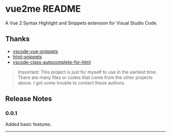 # vue2me README

A Vue 2 Syntax Highlight and Snippets extension for Visual Studio Code. 

## Thanks

- [vscode-vue-snippets](https://github.com/hollowtree/vscode-vue-snippets)
- [html-snippets](https://github.com/abusaidm/html-snippets)
- [vscode-class-autocomplete-for-html](https://github.com/AESSoft/vscode-class-autocomplete-for-html)

> Important: This project is just for myself to use in the earliest time. There are many files or codes that come from the other projects above. I got some trouble to contact these authors.

## Release Notes

### 0.0.1

Added basic features.

-----------------------------------------------------------------------------------------------------------

